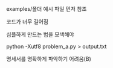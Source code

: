 examples/폴더 예시 파일 먼저 참조

코드가 너무 길어짐

심플하게 만드는 법을 모색해야



python -Xutf8 problem_a.py > output.txt



명세서를 명확하게 파악하기 어려움(B)